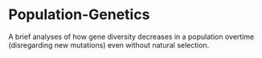 # Population-Genetics
A brief analyses of how gene diversity decreases in a population overtime (disregarding new mutations)  even without natural selection.
